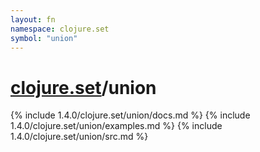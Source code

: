 ```yaml
---
layout: fn
namespace: clojure.set
symbol: "union"
---
```


# [clojure.set](../)/union

{% include 1.4.0/clojure.set/union/docs.md %}
{% include 1.4.0/clojure.set/union/examples.md %}
{% include 1.4.0/clojure.set/union/src.md %}

